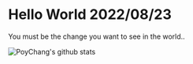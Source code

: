 # Hello World 2022/08/23

You must be the change you want to see in the world..

![PoyChang's github stats](https://github-readme-stats.vercel.app/api?username=poychang&show_icons=true&theme=dracula)

